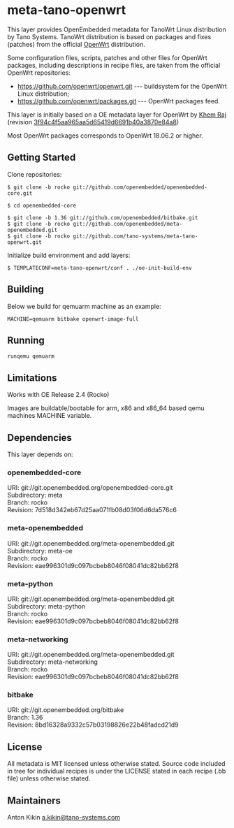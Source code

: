 # meta-tano-openwrt

This layer provides OpenEmbedded metadata for TanoWrt Linux distribution by Tano Systems. TanoWrt distribution is based on packages and fixes (patches) from the official [OpenWrt](https://openwrt.org/) distribution.

Some configuration files, scripts, patches and other files for OpenWrt packages, including descriptions in recipe files, are taken from the official OpenWrt repositories:
- https://github.com/openwrt/openwrt.git --- buildsystem for the OpenWrt Linux distribution;
- https://github.com/openwrt/packages.git --- OpenWrt packages feed.

This layer is initially based on a OE metadata layer for OpenWrt by [Khem Raj](https://github.com/kraj/meta-openwrt) (revision [3f94c4f5aa965aa5d65419d6691b40a3870e84a8](https://github.com/kraj/meta-openwrt/commit/3f94c4f5aa965aa5d65419d6691b40a3870e84a8))

Most OpenWrt packages corresponds to OpenWrt 18.06.2 or higher.

## Getting Started

Clone repositories:
```
$ git clone -b rocko git://github.com/openembedded/openembedded-core.git

$ cd openembedded-core

$ git clone -b 1.36 git://github.com/openembedded/bitbake.git
$ git clone -b rocko git://github.com/openembedded/meta-openembedded.git
$ git clone -b rocko git://github.com/tano-systems/meta-tano-openwrt.git
```

Initialize build environment and add layers:
```
$ TEMPLATECONF=meta-tano-openwrt/conf . ./oe-init-build-env
```

## Building

Below we build for qemuarm machine as an example:
```
MACHINE=qemuarm bitbake openwrt-image-full
```


## Running

```
runqemu qemuarm
```

## Limitations

Works with OE Release 2.4 (Rocko)

Images are buildable/bootable for arm, x86 and x86_64 based qemu machines MACHINE variable.

## Dependencies

This layer depends on:

### openembedded-core
URI: git://git.openembedded.org/openembedded-core.git  
Subdirectory: meta  
Branch: rocko  
Revision: 7d518d342eb67d25aa071fb08d03f06d6da576c6

### meta-openembedded
URI: git://git.openembedded.org/meta-openembedded.git  
Subdirectory: meta-oe  
Branch: rocko  
Revision: eae996301d9c097bcbeb8046f08041dc82bb62f8

### meta-python
URI: git://git.openembedded.org/meta-openembedded.git  
Subdirectory: meta-python  
Branch: rocko  
Revision: eae996301d9c097bcbeb8046f08041dc82bb62f8

### meta-networking
URI: git://git.openembedded.org/meta-openembedded.git  
Subdirectory: meta-networking  
Branch: rocko  
Revision: eae996301d9c097bcbeb8046f08041dc82bb62f8

### bitbake
URI: git://git.openembedded.org/bitbake  
Branch: 1.36  
Revision: 8bd16328a9332c57b03198826e22b48fadcd21d9


## License

All metadata is MIT licensed unless otherwise stated. Source code included
in tree for individual recipes is under the LICENSE stated in each recipe
(.bb file) unless otherwise stated.

## Maintainers

Anton Kikin <a.kikin@tano-systems.com>
